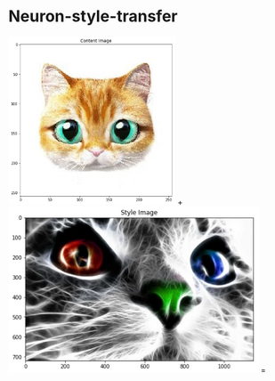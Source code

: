# Neuron-style-transfer

<img src="style and content images/content1.jpg" alt="total loss" width="300"/>   +    <img src="style and content images/style1.jpg" alt="total loss" height="300"/> = 
